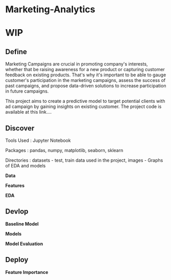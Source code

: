 # Marketing-Analytics

# WIP

## Define


Marketing Campaigns are crucial in promoting company's interests, whether that be raising awareness for a new product or capturing customer feedback on existing products. That's why it's important  to be able to gauge customer's participation in the marketing campaigns, assess the success of past campaigns, and propose data-driven solutions to increase participation in future campaigns.


This project aims to create  a predictive model to target potential clients with ad campaign by gaining insights on existing customer. The project code is available at this link....

## Discover
Tools Used : Jupyter Notebook

Packages : pandas, numpy, matplotlib, seaborn, sklearn

Directories : datasets - test, train data used in the project, images - Graphs of EDA and models

**Data**



**Features**



**EDA**



## Devlop


**Baseline Model**





**Models**



**Model Evaluation**




## Deploy




**Feature Importance**
